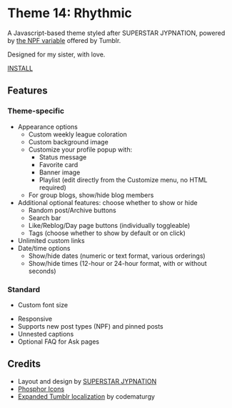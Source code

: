 # Theme 14: Rhythmic

A Javascript-based theme styled after SUPERSTAR JYPNATION, powered by [the NPF variable](https://github.com/tumblr/docs/blob/master/npf-spec.md) offered by Tumblr.

Designed for my sister, with love.

<!-- PREVIEWS: [Live preview](https://themenametheme.tumblr.com), [(static) index page](https://starlightpreviews.tumblr.com/theme14), [(static) permalink](https://starlightpreviews.tumblr.com/theme14/permalink) -->

[INSTALL](https://raw.githubusercontent.com/wovenstarlight/tumblr-themes/main/theme14/theme14.html)
<!-- INSTALL: [Theme Garden](https://tumblr.com/themes/1234), [Github](https://raw.githubusercontent.com/wovenstarlight/tumblr-themes/main/theme14/theme14.html) -->

<!-- If you like this theme or plan to use it, please [reblog it](https://starlightthemes.tumblr.com/theme14) on Tumblr! -->

## Features
### Theme-specific
- Appearance options
	- Custom weekly league coloration
	- Custom background image
	- Customize your profile popup with:
		- Status message
		- Favorite card
		- Banner image
		- Playlist (edit directly from the Customize menu, no HTML required)
	- For group blogs, show/hide blog members
- Additional optional features: choose whether to show or hide
	- Random post/Archive buttons
	- Search bar
	- Like/Reblog/Day page buttons (individually toggleable)
	- Tags (choose whether to show by default or on click)
- Unlimited custom links
- Date/time options
	- Show/hide dates (numeric or text format, various orderings)
	- Show/hide times (12-hour or 24-hour format, with or without seconds)

### Standard
- Custom font size
<!-- - [Collapsible sections](https://wovenstarlight.github.io/tumblr-themes/collapsibles/) for use on custom blog pages
	- [Preview here](https://starlightpreviews.tumblr.com/theme14/collapsibles) -->
- Responsive
- Supports new post types (NPF) and pinned posts
- Unnested captions
- Optional FAQ for Ask pages

## Credits
- Layout and design by [SUPERSTAR JYPNATION](https://play.google.com/store/apps/details?id=com.dalcomsoft.ss.jyp)
- [Phosphor Icons](https://phosphoricons.com/)
- [Expanded Tumblr localization](https://github.com/boscoxvi/expandedtumblrlocalization) by codematurgy

<!-- ## Screenshot previews
![Short description](https://github.com/wovenstarlight/tumblr-themes/blob/main/theme14/theme14_screenshot1light.png?raw=true)
![Short description](https://github.com/wovenstarlight/tumblr-themes/blob/main/theme14/theme14_screenshot2dark.png?raw=true) -->